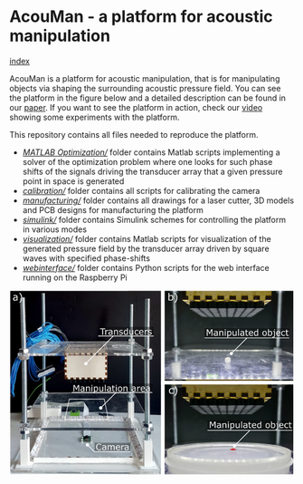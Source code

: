 # AcouMan - a platform for acoustic manipulation
[index](README.md)

AcouMan is a platform for acoustic manipulation, that is for manipulating objects via shaping the surrounding acoustic pressure field. You can see the platform in the figure below and a detailed description can be found in our [paper](https://arxiv.org/abs/1902.01328). If you want to see the platform in action, check our [video](https://youtu.be/Ntwl7yTYtKg) showing some experiments with the platform.

This repository contains all files needed to reproduce the platform.

* [_MATLAB Optimization/_](MATLAB&#32;optimization/readme.md) folder contains Matlab scripts implementing a solver of the optimization problem where one looks for such phase shifts of the signals driving the transducer array that a given pressure point in space is generated
* [_calibration/_](calibration/readme.md) folder contains all scripts for calibrating the camera
* [_manufacturing/_](manufacturing/readme.md) folder contains all drawings for a laser cutter, 3D models and PCB designs for manufacturing the platform
* [_simulink/_](simulink/readme.md) folder contains Simulink schemes for controlling the platform in various modes
* [_visualization/_](visualization/readme.md) folder contains Matlab scripts for visualization of the generated pressure field by the transducer array driven by square waves with specified phase-shifts
* [_webinterface/_](webinterface/readme.md) folder contains Python scripts for the web interface running on the Raspberry Pi

![Photos of the platform](docs/platfromCompo_annotateed.png)
